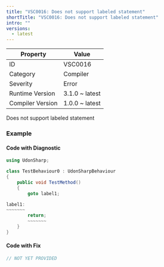 ```yaml
---
title: "VSC0016: Does not support labeled statement"
shortTitle: "VSC0016: Does not support labeled statement"
intro: ""
versions:
  - latest
---
```


| Property         | Value          |
| ---------------- | -------------- |
| ID               | VSC0016        |
| Category         | Compiler       |
| Severity         | Error          |
| Runtime Version  | 3.1.0 ~ latest |
| Compiler Version | 1.0.0 ~ latest |

Does not support labeled statement

### Example

#### Code with Diagnostic

```csharp
using UdonSharp;

class TestBehaviour0 : UdonSharpBehaviour
{
    public void TestMethod()
    {
        goto label1;

label1:
~~~~~~~
        return;
        ~~~~~~~
    }
}
```

#### Code with Fix

```csharp
// NOT YET PROVIDED
```
